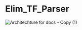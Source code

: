 # Elim_TF_Parser



![Architechture for docs - Copy (1)](https://user-images.githubusercontent.com/57466143/155539285-6cc155e8-458f-4c79-a8f6-609425f1d224.png)
